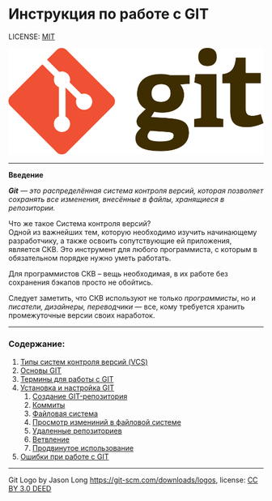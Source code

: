 # Инструкция по работе с GIT



LICENSE: [MIT](./license.md)

![git-logo](./assets/Git-Logo-2Color.png)

---
**Введение**

***Git** — это распределённая система контроля версий, которая позволяет сохранять все изменения, внесённые в файлы, хранящиеся в репозитории.*

Что же такое Система контроля версий?  
Одной из важнейших тем, которую необходимо изучить начинающему разработчику, а также освоить сопутствующие ей приложения, является СКВ. Это инструмент для любого программиста, с которым в обязательном порядке нужно уметь работать.


Для программистов СКВ – вещь необходимая, в их работе без сохранения бэкапов просто не обойтись.

Следует заметить, что СКВ используют не только *программисты*, но и *писатели, дизайнеры, переводчики* — все, кому требуется хранить промежуточные версии своих наработок.


---
### Содержание: 
1. [Типы систем контроля версий (VCS) ](./skv.md)
2. [Основы GIT](./basicsGit.md)
3. [Термины для работы с GIT](./termin.md)
4. [Установка и настройка GIT](./insstal_config.md)  
   1. [Создание GIT-репозитория](./git_rep)  
   2. [Коммиты](./Commits)  
   3. [Файловая система](./File_system)  
   4. [Просмотр измениний в файловой системе](./СhangesFile_sys)  
   5. [Удаленные репозиториев](./DeleteChange)  
   6. [Ветвление](./branch1)  
   7. [Продвинутое использование](./depth2)  
6. [Ошибки при работе с GIT](./errorGit)

---

Git Logo by Jason Long https://git-scm.com/downloads/logos, license: [CC BY 3.0 DEED](https://creativecommons.org/licenses/by/3.0/)